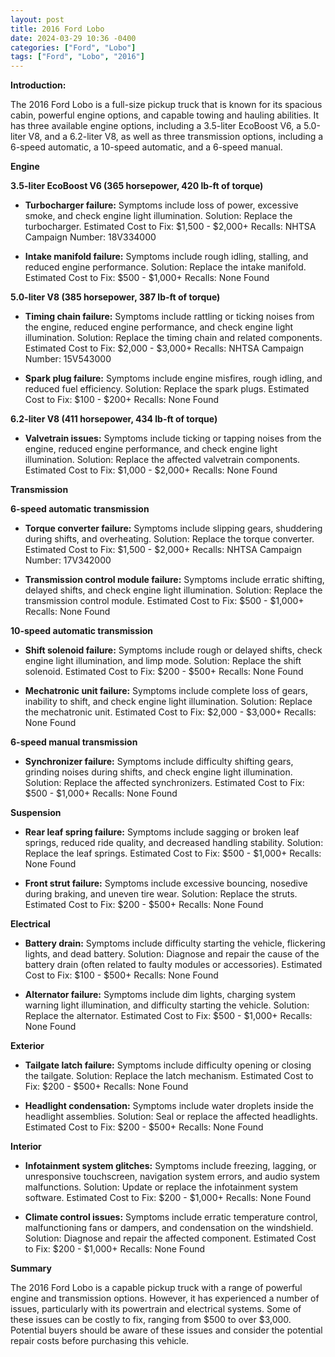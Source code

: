 ```yaml
---
layout: post
title: 2016 Ford Lobo
date: 2024-03-29 10:36 -0400
categories: ["Ford", "Lobo"]
tags: ["Ford", "Lobo", "2016"]
---
```

**Introduction:**

The 2016 Ford Lobo is a full-size pickup truck that is known for its spacious cabin, powerful engine options, and capable towing and hauling abilities. It has three available engine options, including a 3.5-liter EcoBoost V6, a 5.0-liter V8, and a 6.2-liter V8, as well as three transmission options, including a 6-speed automatic, a 10-speed automatic, and a 6-speed manual.

**Engine**

**3.5-liter EcoBoost V6 (365 horsepower, 420 lb-ft of torque)**

* **Turbocharger failure:** Symptoms include loss of power, excessive smoke, and check engine light illumination. Solution: Replace the turbocharger. Estimated Cost to Fix: $1,500 - $2,000+ Recalls: NHTSA Campaign Number: 18V334000

* **Intake manifold failure:** Symptoms include rough idling, stalling, and reduced engine performance. Solution: Replace the intake manifold. Estimated Cost to Fix: $500 - $1,000+ Recalls: None Found

**5.0-liter V8 (385 horsepower, 387 lb-ft of torque)**

* **Timing chain failure:** Symptoms include rattling or ticking noises from the engine, reduced engine performance, and check engine light illumination. Solution: Replace the timing chain and related components. Estimated Cost to Fix: $2,000 - $3,000+ Recalls: NHTSA Campaign Number: 15V543000

* **Spark plug failure:** Symptoms include engine misfires, rough idling, and reduced fuel efficiency. Solution: Replace the spark plugs. Estimated Cost to Fix: $100 - $200+ Recalls: None Found

**6.2-liter V8 (411 horsepower, 434 lb-ft of torque)**

* **Valvetrain issues:** Symptoms include ticking or tapping noises from the engine, reduced engine performance, and check engine light illumination. Solution: Replace the affected valvetrain components. Estimated Cost to Fix: $1,000 - $2,000+ Recalls: None Found

**Transmission**

**6-speed automatic transmission**

* **Torque converter failure:** Symptoms include slipping gears, shuddering during shifts, and overheating. Solution: Replace the torque converter. Estimated Cost to Fix: $1,500 - $2,000+ Recalls: NHTSA Campaign Number: 17V342000

* **Transmission control module failure:** Symptoms include erratic shifting, delayed shifts, and check engine light illumination. Solution: Replace the transmission control module. Estimated Cost to Fix: $500 - $1,000+ Recalls: None Found

**10-speed automatic transmission**

* **Shift solenoid failure:** Symptoms include rough or delayed shifts, check engine light illumination, and limp mode. Solution: Replace the shift solenoid. Estimated Cost to Fix: $200 - $500+ Recalls: None Found

* **Mechatronic unit failure:** Symptoms include complete loss of gears, inability to shift, and check engine light illumination. Solution: Replace the mechatronic unit. Estimated Cost to Fix: $2,000 - $3,000+ Recalls: None Found

**6-speed manual transmission**

* **Synchronizer failure:** Symptoms include difficulty shifting gears, grinding noises during shifts, and check engine light illumination. Solution: Replace the affected synchronizers. Estimated Cost to Fix: $500 - $1,000+ Recalls: None Found

**Suspension**

* **Rear leaf spring failure:** Symptoms include sagging or broken leaf springs, reduced ride quality, and decreased handling stability. Solution: Replace the leaf springs. Estimated Cost to Fix: $500 - $1,000+ Recalls: None Found

* **Front strut failure:** Symptoms include excessive bouncing, nosedive during braking, and uneven tire wear. Solution: Replace the struts. Estimated Cost to Fix: $200 - $500+ Recalls: None Found

**Electrical**

* **Battery drain:** Symptoms include difficulty starting the vehicle, flickering lights, and dead battery. Solution: Diagnose and repair the cause of the battery drain (often related to faulty modules or accessories). Estimated Cost to Fix: $100 - $500+ Recalls: None Found

* **Alternator failure:** Symptoms include dim lights, charging system warning light illumination, and difficulty starting the vehicle. Solution: Replace the alternator. Estimated Cost to Fix: $500 - $1,000+ Recalls: None Found

**Exterior**

* **Tailgate latch failure:** Symptoms include difficulty opening or closing the tailgate. Solution: Replace the latch mechanism. Estimated Cost to Fix: $200 - $500+ Recalls: None Found

* **Headlight condensation:** Symptoms include water droplets inside the headlight assemblies. Solution: Seal or replace the affected headlights. Estimated Cost to Fix: $200 - $500+ Recalls: None Found

**Interior**

* **Infotainment system glitches:** Symptoms include freezing, lagging, or unresponsive touchscreen, navigation system errors, and audio system malfunctions. Solution: Update or replace the infotainment system software. Estimated Cost to Fix: $200 - $1,000+ Recalls: None Found

* **Climate control issues:** Symptoms include erratic temperature control, malfunctioning fans or dampers, and condensation on the windshield. Solution: Diagnose and repair the affected component. Estimated Cost to Fix: $200 - $1,000+ Recalls: None Found

**Summary**

The 2016 Ford Lobo is a capable pickup truck with a range of powerful engine and transmission options. However, it has experienced a number of issues, particularly with its powertrain and electrical systems. Some of these issues can be costly to fix, ranging from $500 to over $3,000. Potential buyers should be aware of these issues and consider the potential repair costs before purchasing this vehicle.
